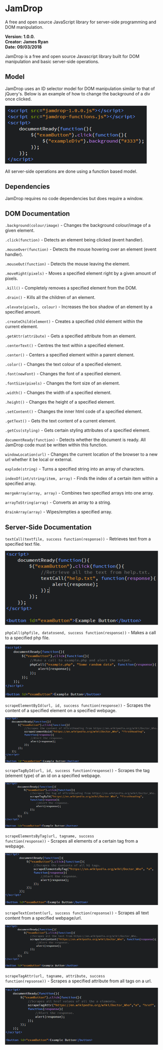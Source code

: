 # JamDrop
A free and open source JavaScript library for server-side programming and DOM manipulation. 

<b>Version: 1.0.0.</b>
<br>
<b>Creator: James Ryan</b>
<br>
<b>Date: 09/03/2018</b>

JamDrop is a free and open source Javascript library built for DOM manipulation and basic server-side operations.

<h2><b>Model</b></h2>

JamDrop uses an ID selector model for DOM manipulation similar to that of jQuery's.
Below is an example of how to change the background of a div once clicked.

<img src="images/codeExampleOne.png"/>

All server-side operations are done using a function based model.

<h2><b>Dependencies</b></h2>

JamDrop requires no code dependencies but does require a window.

<h2><b>DOM Documentation</b></h2>

<code>.background(colour/image)</code> - Changes the background colour/image of a given element.

<code>.click(function)</code> - Detects an element being clicked (event handler).

<code>.mouseOver(function)</code> - Detects the mouse hovering over an element (event handler).

<code>.mouseOut(function)</code> - Detects the mouse leaving the element.

<code>.moveRight(pixels)</code> - Moves a specified element right by a given amount of pixels.

<code>.kill()</code> - Completely removes a specified element from the DOM.

<code>.drain()</code> - Kills all the children of an element.

<code>.elevate(pixels, colour)</code> - Increases the box shadow of an element by a specified amount.

<code>.createChild(element)</code> - Creates a specified child element within the current element.

<code>.getAttr(attribute)</code> - Gets a specified attribute from an element.

<code>.centerText()</code> - Centres the text within a specified element.

<code>.center()</code> - Centers a specified element within a parent element.

<code>.color()</code> - Changes the text colour of a specified element.

<code>.font(newFont)</code> - Changes the font of a specified element.

<code>.fontSize(pixels)</code> - Changes the font size of an element.

<code>.width()</code> - Changes the width of a specified element.

<code>.height()</code> - Changes the height of a specified element.

<code>.setContent()</code> - Changes the inner html code of a specified element.

<code>.getText()</code> - Gets the text content of a current element.

<code>.getCss(styling)</code> - Gets certain styling attributes of a specified element.

<code>documentReady(function)</code> - Detects whether the document is ready. All JamDrop code must be written within this function.
  
<code>windowLocation(url)</code> - Changes the current location of the browser to a new url whether it be local or external.

<code>explode(string)</code> - Turns a specified string into an array of characters.

<code>indexOf(int/string/item, array)</code> - Finds the index of a certain item within a specified array.

<code>mergeArray(array, array)</code> - Combines two specified arrays into one array.

<code>arrayToString(array)</code> - Converts an array to a string.

<code>drainArray(array)</code> - Wipes/empties a specified array.

<h2><b>Server-Side Documentation</b></h2>

<code>textCall(textfile, success function(response))</code> - Retrieves text from a specified text file.

<img src="images/textCall.png"/>

<code>phpCall(phpfile, datatosend, success function(response))</code> - Makes a call to a specified php file.

<img src="images/phpCall.png"/>

<code>scrapeElementById(url, id, success function(response))</code> - Scrapes the content of a specified element on a specified webpage.

<img src="images/scrapeElementById.png"/>

<code>scrapeTagById(url, id, success function(response))</code> - Scrapes the tag (element type) of an id on a specified webpage.

<img src="images/scrapeTagById.png"/>

<code>scrapeElementsByTag(url, tagname, success function(response))</code> - Scrapes all elements of a certain tag from a webpage.

<img src="images/scrapeElementsByTag.png"/>
          
<code>scrapeTextContent(url, success function(repsonse))</code> - Scrapes all text content from a specified webpage/url.

<img src="images/scrapeTextContent.png"/>

<code>scrapeTagAttr(url, tagname, attribute, success function(repsonse))</code> - Scrapes a specified attribute from all tags on a url.

<img src="images/scrapeTagAttr.png"/>
